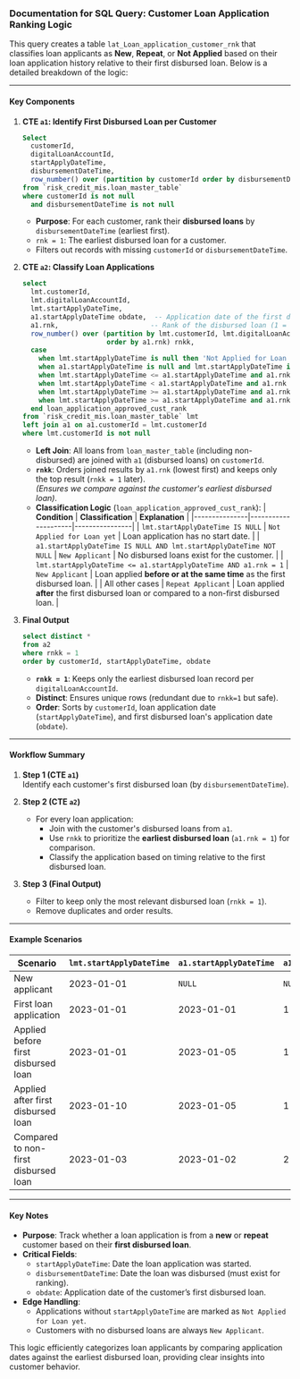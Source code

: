 ### Documentation for SQL Query: Customer Loan Application Ranking Logic

This query creates a table `lat_Loan_application_customer_rnk` that classifies loan applicants as **New**, **Repeat**, or **Not Applied** based on their loan application history relative to their first disbursed loan. Below is a detailed breakdown of the logic:

---

#### **Key Components**
1. **CTE `a1`: Identify First Disbursed Loan per Customer**
   ```sql
   Select 
     customerId,  
     digitalLoanAccountId,
     startApplyDateTime,
     disbursementDateTime,
     row_number() over (partition by customerId order by disbursementDateTime) rnk
   from `risk_credit_mis.loan_master_table`
   where customerId is not null
     and disbursementDateTime is not null
   ```
   - **Purpose**: For each customer, rank their **disbursed loans** by `disbursementDateTime` (earliest first).
   - `rnk = 1`: The earliest disbursed loan for a customer.
   - Filters out records with missing `customerId` or `disbursementDateTime`.

2. **CTE `a2`: Classify Loan Applications**
   ```sql
   select 
     lmt.customerId,
     lmt.digitalLoanAccountId,
     lmt.startApplyDateTime,
     a1.startApplyDateTime obdate,  -- Application date of the first disbursed loan
     a1.rnk,                       -- Rank of the disbursed loan (1 = earliest)
     row_number() over (partition by lmt.customerId, lmt.digitalLoanAccountId 
                        order by a1.rnk) rnkk,
     case 
       when lmt.startApplyDateTime is null then 'Not Applied for Loan yet'
       when a1.startApplyDateTime is null and lmt.startApplyDateTime is not null then 'New Applicant'
       when lmt.startApplyDateTime <= a1.startApplyDateTime and a1.rnk = 1 then 'New Applicant'
       when lmt.startApplyDateTime < a1.startApplyDateTime and a1.rnk > 1 then 'Repeat Applicant'
       when lmt.startApplyDateTime >= a1.startApplyDateTime and a1.rnk = 1 then 'Repeat Applicant'
       when lmt.startApplyDateTime >= a1.startApplyDateTime and a1.rnk > 1 then 'Repeat Applicant'
     end loan_application_approved_cust_rank
   from `risk_credit_mis.loan_master_table` lmt
   left join a1 on a1.customerId = lmt.customerId 
   where lmt.customerId is not null
   ```
   - **Left Join**: All loans from `loan_master_table` (including non-disbursed) are joined with `a1` (disbursed loans) on `customerId`.
   - **`rnkk`**: Orders joined results by `a1.rnk` (lowest first) and keeps only the top result (`rnkk = 1` later).  
     *(Ensures we compare against the customer's earliest disbursed loan)*.
   - **Classification Logic** (`loan_application_approved_cust_rank`):
     | **Condition** | **Classification** | **Explanation** |
     |---------------|---------------------|----------------|
     | `lmt.startApplyDateTime IS NULL` | `Not Applied for Loan yet` | Loan application has no start date. |
     | `a1.startApplyDateTime IS NULL AND lmt.startApplyDateTime NOT NULL` | `New Applicant` | No disbursed loans exist for the customer. |
     | `lmt.startApplyDateTime <= a1.startApplyDateTime AND a1.rnk = 1` | `New Applicant` | Loan applied **before or at the same time** as the first disbursed loan. |
     | All other cases | `Repeat Applicant` | Loan applied **after** the first disbursed loan or compared to a non-first disbursed loan. |

3. **Final Output**
   ```sql
   select distinct * 
   from a2
   where rnkk = 1
   order by customerId, startApplyDateTime, obdate
   ```
   - **`rnkk = 1`**: Keeps only the earliest disbursed loan record per `digitalLoanAccountId`.
   - **Distinct**: Ensures unique rows (redundant due to `rnkk=1` but safe).
   - **Order**: Sorts by `customerId`, loan application date (`startApplyDateTime`), and first disbursed loan's application date (`obdate`).

---

#### **Workflow Summary**
1. **Step 1 (CTE `a1`)**  
   Identify each customer's first disbursed loan (by `disbursementDateTime`).

2. **Step 2 (CTE `a2`)**  
   - For every loan application:
     - Join with the customer's disbursed loans from `a1`.
     - Use `rnkk` to prioritize the **earliest disbursed loan** (`a1.rnk = 1`) for comparison.
     - Classify the application based on timing relative to the first disbursed loan.

3. **Step 3 (Final Output)**  
   - Filter to keep only the most relevant disbursed loan (`rnkk = 1`).
   - Remove duplicates and order results.

---

#### **Example Scenarios**
| **Scenario** | `lmt.startApplyDateTime` | `a1.startApplyDateTime` | `a1.rnk` | **Classification** |
|--------------|--------------------------|-------------------------|----------|--------------------|
| New applicant | 2023-01-01 | `NULL` | `NULL` | `New Applicant` |
| First loan application | 2023-01-01 | 2023-01-01 | 1 | `New Applicant` |
| Applied before first disbursed loan | 2023-01-01 | 2023-01-05 | 1 | `New Applicant` |
| Applied after first disbursed loan | 2023-01-10 | 2023-01-05 | 1 | `Repeat Applicant` |
| Compared to non-first disbursed loan | 2023-01-03 | 2023-01-02 | 2 | `Repeat Applicant` *(Ignored due to `rnkk=1`)* |

---

#### **Key Notes**
- **Purpose**: Track whether a loan application is from a **new** or **repeat** customer based on their **first disbursed loan**.
- **Critical Fields**:
  - `startApplyDateTime`: Date the loan application was started.
  - `disbursementDateTime`: Date the loan was disbursed (must exist for ranking).
  - `obdate`: Application date of the customer’s first disbursed loan.
- **Edge Handling**: 
  - Applications without `startApplyDateTime` are marked as `Not Applied for Loan yet`.
  - Customers with no disbursed loans are always `New Applicant`.

This logic efficiently categorizes loan applicants by comparing application dates against the earliest disbursed loan, providing clear insights into customer behavior.